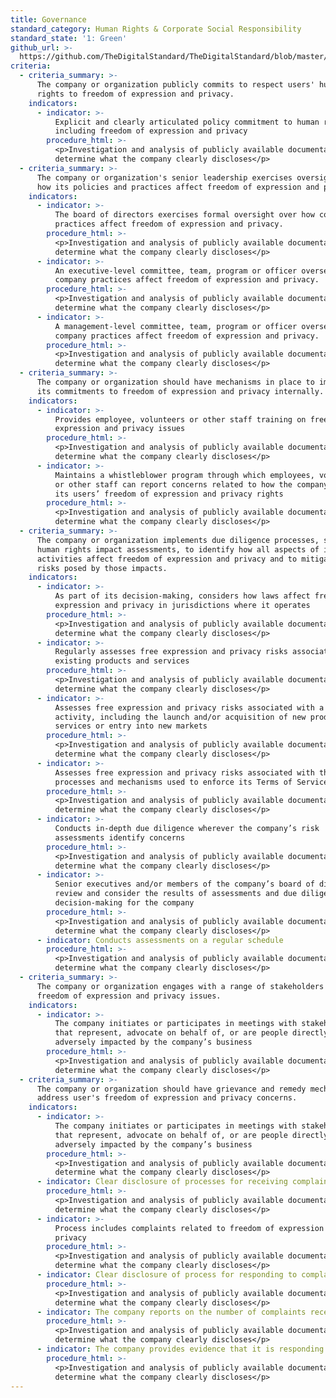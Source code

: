 ```yaml
---
title: Governance
standard_category: Human Rights & Corporate Social Responsibility
standard_state: '1: Green'
github_url: >-
  https://github.com/TheDigitalStandard/TheDigitalStandard/blob/master/Governance%20%26%20Compliance%20(Are%20they%20good%3F)%2FHuman%20Rights%20%26%20Corporate%20Social%20Responsibility%2FGovernance.yaml
criteria:
  - criteria_summary: >-
      The company or organization publicly commits to respect users' human
      rights to freedom of expression and privacy.
    indicators:
      - indicator: >-
          Explicit and clearly articulated policy commitment to human rights,
          including freedom of expression and privacy
        procedure_html: >-
          <p>Investigation and analysis of publicly available documentation to
          determine what the company clearly discloses</p>
  - criteria_summary: >-
      The company or organization's senior leadership exercises oversight over
      how its policies and practices affect freedom of expression and privacy.
    indicators:
      - indicator: >-
          The board of directors exercises formal oversight over how company
          practices affect freedom of expression and privacy.
        procedure_html: >-
          <p>Investigation and analysis of publicly available documentation to
          determine what the company clearly discloses</p>
      - indicator: >-
          An executive-level committee, team, program or officer oversees how
          company practices affect freedom of expression and privacy.
        procedure_html: >-
          <p>Investigation and analysis of publicly available documentation to
          determine what the company clearly discloses</p>
      - indicator: >-
          A management-level committee, team, program or officer oversees how
          company practices affect freedom of expression and privacy.
        procedure_html: >-
          <p>Investigation and analysis of publicly available documentation to
          determine what the company clearly discloses</p>
  - criteria_summary: >-
      The company or organization should have mechanisms in place to implement
      its commitments to freedom of expression and privacy internally.
    indicators:
      - indicator: >-
          Provides employee, volunteers or other staff training on freedom of
          expression and privacy issues
        procedure_html: >-
          <p>Investigation and analysis of publicly available documentation to
          determine what the company clearly discloses</p>
      - indicator: >-
          Maintains a whistleblower program through which employees, volunteers
          or other staff can report concerns related to how the company treats
          its users’ freedom of expression and privacy rights
        procedure_html: >-
          <p>Investigation and analysis of publicly available documentation to
          determine what the company clearly discloses</p>
  - criteria_summary: >-
      The company or organization implements due diligence processes, such as
      human rights impact assessments, to identify how all aspects of its
      activities affect freedom of expression and privacy and to mitigate any
      risks posed by those impacts.
    indicators:
      - indicator: >-
          As part of its decision-making, considers how laws affect freedom of
          expression and privacy in jurisdictions where it operates
        procedure_html: >-
          <p>Investigation and analysis of publicly available documentation to
          determine what the company clearly discloses</p>
      - indicator: >-
          Regularly assesses free expression and privacy risks associated with
          existing products and services
        procedure_html: >-
          <p>Investigation and analysis of publicly available documentation to
          determine what the company clearly discloses</p>
      - indicator: >-
          Assesses free expression and privacy risks associated with a new
          activity, including the launch and/or acquisition of new products or
          services or entry into new markets
        procedure_html: >-
          <p>Investigation and analysis of publicly available documentation to
          determine what the company clearly discloses</p>
      - indicator: >-
          Assesses free expression and privacy risks associated with the
          processes and mechanisms used to enforce its Terms of Service
        procedure_html: >-
          <p>Investigation and analysis of publicly available documentation to
          determine what the company clearly discloses</p>
      - indicator: >-
          Conducts in-depth due diligence wherever the company’s risk
          assessments identify concerns
        procedure_html: >-
          <p>Investigation and analysis of publicly available documentation to
          determine what the company clearly discloses</p>
      - indicator: >-
          Senior executives and/or members of the company’s board of directors
          review and consider the results of assessments and due diligence in
          decision-making for the company
        procedure_html: >-
          <p>Investigation and analysis of publicly available documentation to
          determine what the company clearly discloses</p>
      - indicator: Conducts assessments on a regular schedule
        procedure_html: >-
          <p>Investigation and analysis of publicly available documentation to
          determine what the company clearly discloses</p>
  - criteria_summary: >-
      The company or organization engages with a range of stakeholders on
      freedom of expression and privacy issues.
    indicators:
      - indicator: >-
          The company initiates or participates in meetings with stakeholders
          that represent, advocate on behalf of, or are people directly and
          adversely impacted by the company’s business
        procedure_html: >-
          <p>Investigation and analysis of publicly available documentation to
          determine what the company clearly discloses</p>
  - criteria_summary: >-
      The company or organization should have grievance and remedy mechanisms to
      address user's freedom of expression and privacy concerns.
    indicators:
      - indicator: >-
          The company initiates or participates in meetings with stakeholders
          that represent, advocate on behalf of, or are people directly and
          adversely impacted by the company’s business
        procedure_html: >-
          <p>Investigation and analysis of publicly available documentation to
          determine what the company clearly discloses</p>
      - indicator: Clear disclosure of processes for receiving complaints
        procedure_html: >-
          <p>Investigation and analysis of publicly available documentation to
          determine what the company clearly discloses</p>
      - indicator: >-
          Process includes complaints related to freedom of expression and
          privacy
        procedure_html: >-
          <p>Investigation and analysis of publicly available documentation to
          determine what the company clearly discloses</p>
      - indicator: Clear disclosure of process for responding to complaints
        procedure_html: >-
          <p>Investigation and analysis of publicly available documentation to
          determine what the company clearly discloses</p>
      - indicator: The company reports on the number of complaints received.
        procedure_html: >-
          <p>Investigation and analysis of publicly available documentation to
          determine what the company clearly discloses</p>
      - indicator: The company provides evidence that it is responding to complaints.
        procedure_html: >-
          <p>Investigation and analysis of publicly available documentation to
          determine what the company clearly discloses</p>
---
```


